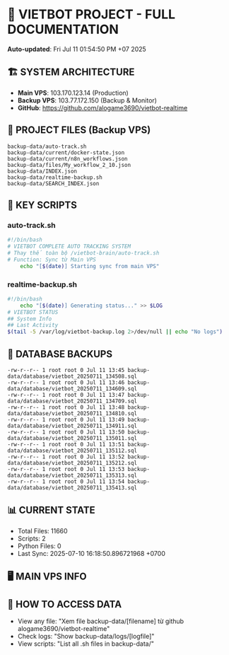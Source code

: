 # 🤖 VIETBOT PROJECT - FULL DOCUMENTATION
**Auto-updated**: Fri Jul 11 01:54:50 PM +07 2025

## 🏗️ SYSTEM ARCHITECTURE
- **Main VPS**: 103.170.123.14 (Production)
- **Backup VPS**: 103.77.172.150 (Backup & Monitor)
- **GitHub**: https://github.com/alogame3690/vietbot-realtime

## 📁 PROJECT FILES (Backup VPS)
```
backup-data/auto-track.sh
backup-data/current/docker-state.json
backup-data/current/n8n_workflows.json
backup-data/files/My_workflow_2_10.json
backup-data/INDEX.json
backup-data/realtime-backup.sh
backup-data/SEARCH_INDEX.json
```

## 🔧 KEY SCRIPTS
### auto-track.sh
```bash
#!/bin/bash
# VIETBOT COMPLETE AUTO TRACKING SYSTEM
# Thay thế toàn bộ /vietbot-brain/auto-track.sh
# Function: Sync từ Main VPS
    echo "[$(date)] Starting sync from main VPS"
```
### realtime-backup.sh
```bash
#!/bin/bash
    echo "[$(date)] Generating status..." >> $LOG
# VIETBOT STATUS
## System Info
## Last Activity
$(tail -5 /var/log/vietbot-backup.log 2>/dev/null || echo "No logs")
```

## 💾 DATABASE BACKUPS
```
-rw-r--r-- 1 root root 0 Jul 11 13:45 backup-data/database/vietbot_20250711_134508.sql
-rw-r--r-- 1 root root 0 Jul 11 13:46 backup-data/database/vietbot_20250711_134609.sql
-rw-r--r-- 1 root root 0 Jul 11 13:47 backup-data/database/vietbot_20250711_134709.sql
-rw-r--r-- 1 root root 0 Jul 11 13:48 backup-data/database/vietbot_20250711_134810.sql
-rw-r--r-- 1 root root 0 Jul 11 13:49 backup-data/database/vietbot_20250711_134911.sql
-rw-r--r-- 1 root root 0 Jul 11 13:50 backup-data/database/vietbot_20250711_135011.sql
-rw-r--r-- 1 root root 0 Jul 11 13:51 backup-data/database/vietbot_20250711_135112.sql
-rw-r--r-- 1 root root 0 Jul 11 13:52 backup-data/database/vietbot_20250711_135212.sql
-rw-r--r-- 1 root root 0 Jul 11 13:53 backup-data/database/vietbot_20250711_135313.sql
-rw-r--r-- 1 root root 0 Jul 11 13:54 backup-data/database/vietbot_20250711_135413.sql
```

## 📊 CURRENT STATE
- Total Files: 11660
- Scripts: 2
- Python Files: 0
- Last Sync: 2025-07-10 16:18:50.896721968 +0700

## 🖥️ MAIN VPS INFO


## 🚨 HOW TO ACCESS DATA
- View any file: "Xem file backup-data/[filename] từ github alogame3690/vietbot-realtime"
- Check logs: "Show backup-data/logs/[logfile]"
- View scripts: "List all .sh files in backup-data/"
